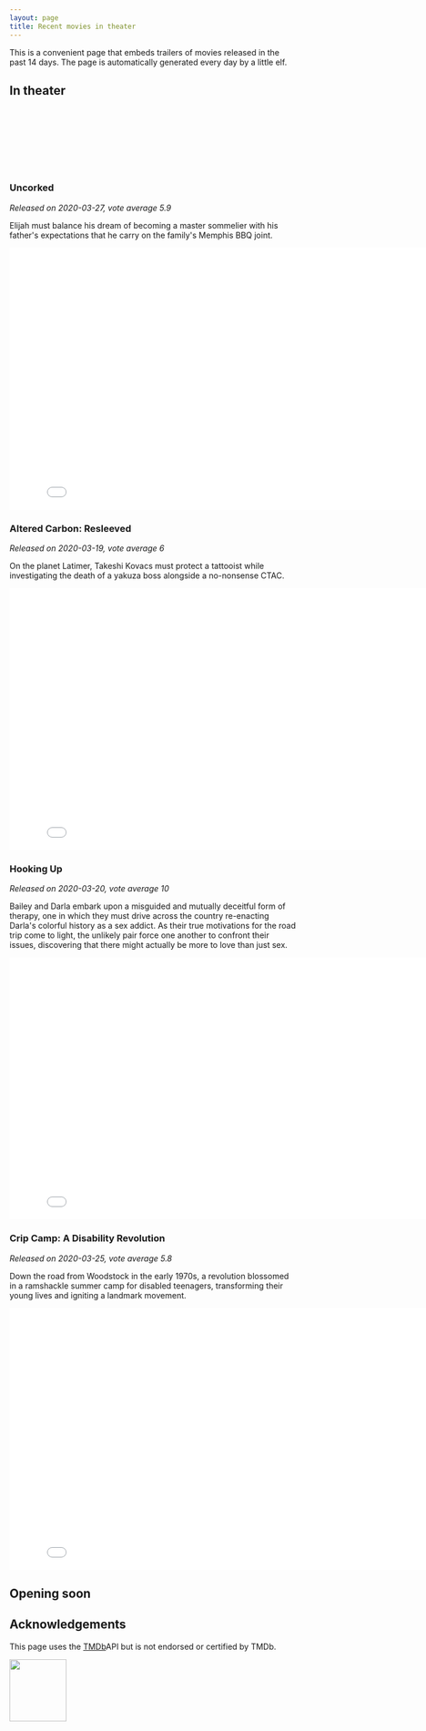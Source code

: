 ```yaml
---
layout: page
title: Recent movies in theater
---
```


This is a convenient page that embeds trailers of movies released in the past
14 days. The page is automatically generated every day by a little elf.

## In theater


	
	
	

  
<br/>
<br/>
<script async src="//pagead2.googlesyndication.com/pagead/js/adsbygoogle.js"></script>

<ins class="adsbygoogle"
     style="display:inline-block;width:468px;height:60px"
     data-ad-client="ca-pub-5366199723595534"
     data-ad-slot="2620298801"></ins>
<script>
(adsbygoogle = window.adsbygoogle || []).push({});
</script>
  


	
	
	

  


	
	

### Uncorked
*Released on 2020-03-27, vote average 5.9*

Elijah must balance his dream of becoming a master sommelier with his father&#39;s expectations that he carry on the family&#39;s Memphis BBQ joint.

<iframe id="player"
	type="text/html"
	width="819"
	height="460"
  src="//www.youtube.com/embed/s0sZtjE2MXg?enablejsapi=1&origin=http://blog.justonepixel.com"
  frameborder="0"
  allowfullscreen></iframe>

	
	

  


	
	
	

  


	
	

### Altered Carbon: Resleeved
*Released on 2020-03-19, vote average 6*

On the planet Latimer, Takeshi Kovacs must protect a tattooist while investigating the death of a yakuza boss alongside a no-nonsense CTAC.

<iframe id="player"
	type="text/html"
	width="819"
	height="460"
  src="//www.youtube.com/embed/HmDxxoFslzs?enablejsapi=1&origin=http://blog.justonepixel.com"
  frameborder="0"
  allowfullscreen></iframe>

	
	

  


	

  


	

  


	

  


	

  


	

  


	

  


	

  


	

  


	

  


	
	

### Hooking Up
*Released on 2020-03-20, vote average 10*

Bailey and Darla embark upon a misguided and mutually deceitful form of therapy, one in which they must drive across the country re-enacting Darla&#39;s colorful history as a sex addict. As their true motivations for the road trip come to light, the unlikely pair force one another to confront their issues, discovering that there might actually be more to love than just sex.

<iframe id="player"
	type="text/html"
	width="819"
	height="460"
  src="//www.youtube.com/embed/4OKHds153Ws?enablejsapi=1&origin=http://blog.justonepixel.com"
  frameborder="0"
  allowfullscreen></iframe>

	
	

  


	
	

### Crip Camp: A Disability Revolution
*Released on 2020-03-25, vote average 5.8*

Down the road from Woodstock in the early 1970s, a revolution blossomed in a ramshackle summer camp for disabled teenagers, transforming their young lives and igniting a landmark movement.

<iframe id="player"
	type="text/html"
	width="819"
	height="460"
  src="//www.youtube.com/embed/XRrIs22plz0?enablejsapi=1&origin=http://blog.justonepixel.com"
  frameborder="0"
  allowfullscreen></iframe>

	
	

  


	

  


	

  


	

  


	

  



## Opening soon


	

	

	

	

	

	

	

	

	

	

	

	

	

	
	
	

	

	

	

	

	

	


## Acknowledgements

This page uses the [TMDb](https://themoviedb.org)API but is not endorsed or certified by TMDb.

<img src="https://www.themoviedb.org/assets/c9dbe2292fb5eea61788571fbd96fa67/images/v4/logos/208x226-stacked-blue.png"
	width="100"
	height="109"/>
